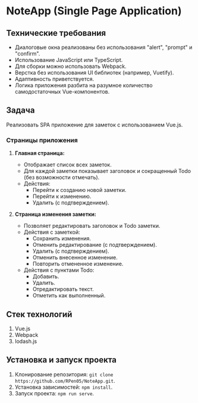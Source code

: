 # NoteApp (Single Page Application)

## Технические требования
- Диалоговые окна реализованы без использования "alert", "prompt" и "confirm".
- Использование JavaScript или TypeScript.
- Для сборки можно использовать Webpack.
- Верстка без использования UI библиотек (например, Vuetify).
- Адаптивность приветствуется.
- Логика приложения разбита на разумное количество самодостаточных Vue-компонентов.

## Задача
Реализовать SPA приложение для заметок с использованием Vue.js.

### Страницы приложения
1. **Главная страница:**
   - Отображает список всех заметок.
   - Для каждой заметки показывает заголовок и сокращенный Todo (без возможности отмечать).
   - Действия:
     - Перейти к созданию новой заметки.
     - Перейти к изменению.
     - Удалить (с подтверждением).

2. **Страница изменения заметки:**
   - Позволяет редактировать заголовок и Todo заметки.
   - Действия с заметкой:
     - Сохранить изменения.
     - Отменить редактирование (с подтверждением).
     - Удалить (с подтверждением).
     - Отменить внесенное изменение.
     - Повторить отмененное изменение.
   - Действия с пунктами Todo:
     - Добавить.
     - Удалить.
     - Отредактировать текст.
     - Отметить как выполненный.

## Стек технологий
1. Vue.js
2. Webpack
3. lodash.js

## Установка и запуск проекта
1. Клонирование репозитория: `git clone https://github.com/RPen05/NoteApp.git`.
2. Установка зависимостей: `npm install`.
3. Запуск проекта: `npm run serve`.
